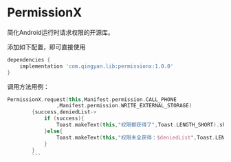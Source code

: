 # PermissionX

简化Android运行时请求权限的开源库。

添加如下配置，即可直接使用
```groovy
dependencies {
    implementation 'com.qingyan.lib:permissionx:1.0.0'
}
```
调用方法用例：
```kotlin
PermissionX.request(this,Manifest.permission.CALL_PHONE
                ,Manifest.permission.WRITE_EXTERNAL_STORAGE)
        {success,deniedList->
            if (success){
                Toast.makeText(this,"权限都获得了",Toast.LENGTH_SHORT).show()
            }else{
                Toast.makeText(this,"权限未全获得：$deniedList",Toast.LENGTH_SHORT).show()
            }
        }
        ```